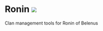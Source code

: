 # Ronin <img src="https://img.shields.io/badge/license-all%20rights%20reserved-blue.svg">
Clan management tools for Ronin of Belenus
